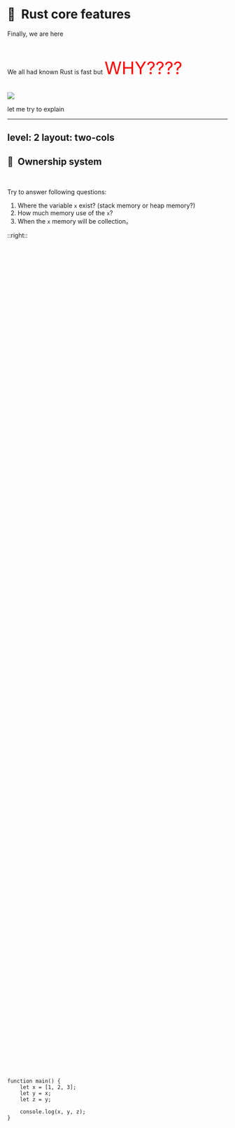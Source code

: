 # 🍩 &nbsp;Rust core features

Finally, we are here

<br />

We all had known Rust is fast but <span style="font-size: 40px; color: red;">WHY????</span>

<br />

<v-click>

<img src="/img/why.jpeg" style="margin: 0 auto;" />

</v-click>

<br />

<v-click>

let me try to explain

</v-click>

<!--
    Part 3. Rust core features
-->

---
level: 2
layout: two-cols
---

## 🍩 &nbsp;Ownership system

<br />

Try to answer following questions:

1. Where the variable `x` exist? (stack memory or heap memory?) 
2. How much memory use of the `x`?
3. When the `x` memory will be collection。

::right::

<div style="height: 100%; display: flex; flex-direction: column; justify-content: center;">

<br />

```js{2|3-4|all}
function main() {
    let x = [1, 2, 3];
    let y = x;
    let z = y;

    console.log(x, y, z);
}
```

<br />

</div>

<!-- 
    Part 3.1: Ownership system
-->

---
level: 2
layout: two-cols
---

## 🍩 &nbsp;Rust version

<div style="height: 70%; display: flex; flex-direction: column; justify-content: center;">

Lets's see the rust version:

<br />

```rs
fu main() {
    let x = vec![1, 2, 3];
    let y = x;
    let z = y;

    println!("{}, {}, {}", x, y, z);
}
```

</div>

::right::

<br />

<v-clicks>

1. It's almost same as JavaScript version, so it's easy to understand
2. I can surely explain what happened under the hood 
3. I can say the code is safe with great conviction

</v-clicks>

<!--
    Part 3.2: Explain why rust is the better choice!
-->

---
level: 2
layout: intro
---

## 🍩 &nbsp;Memory management

<br />

There are two camps of memory management:

1. Manual memory management camp: C, C++, etc -> <span style="color: red;">NO SAFE</span>
2. Automated memory management: Java, JavaScript, etc -> <span style="color: red;">SLOW (GC)</span>

<v-click>

But, here appears the third camp 🎉:

</v-click>

<br />

<v-click>

<p style="font-size: 34px;">Rust -- Automatic memory management but no GC!</p>

</v-click>

<!--
    Part 3.3: Memory management: the core reason why rust is fast
-->

---
level: 2
layout: intro
---

## 🔐 &nbsp;Rust is also safe and easy to use

<br />

I think it's time to show you the Rust code.

<!--
    Part 3.4: Rust is safe and friendly

    example: enum, Option, panic, rust-analyzer...
-->

---
level: 2
layout: two-cols
---

## 🔦 &nbsp;Other features

<br />

1. **concurrence**
2. struct, trait
3. crates & modules
3. iterator
4. etc...

::right::

<div style="height: 100%; display: flex; flex-direction: column; justify-content: center;">

> All computers are now parrallel...
> 
> Parallel programming **is** programming.
>
> -- Michael McCool et al., Structured Parallel Programming

</div>

<!--
    Part 3.5: Other topic for Rust
-->
